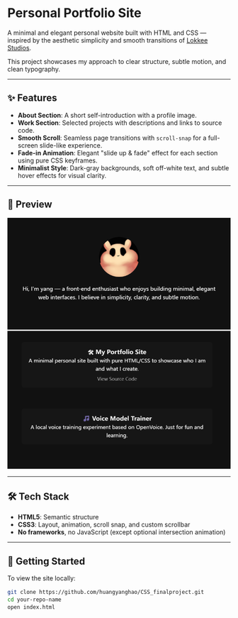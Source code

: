 # Personal Portfolio Site

A minimal and elegant personal website built with HTML and CSS — inspired by the aesthetic simplicity and smooth transitions of [Lokkee Studios](https://lokkeestudios.com).

This project showcases my approach to clear structure, subtle motion, and clean typography.

---

## ✨ Features

- **About Section**: A short self-introduction with a profile image.
- **Work Section**: Selected projects with descriptions and links to source code.
- **Smooth Scroll**: Seamless page transitions with `scroll-snap` for a full-screen slide-like experience.
- **Fade-in Animation**: Elegant "slide up & fade" effect for each section using pure CSS keyframes.
- **Minimalist Style**: Dark-gray backgrounds, soft off-white text, and subtle hover effects for visual clarity.

---

## 📸 Preview

![screenshot](./assets/about.png)
![screenshot](./assets/project.png)

---

## 🛠 Tech Stack

- **HTML5**: Semantic structure
- **CSS3**: Layout, animation, scroll snap, and custom scrollbar
- **No frameworks**, no JavaScript (except optional intersection animation)

---

## 🚀 Getting Started

To view the site locally:

```bash
git clone https://github.com/huangyanghao/CSS_finalproject.git
cd your-repo-name
open index.html
